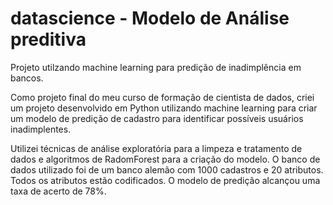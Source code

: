 # datascience - Modelo de Análise preditiva
Projeto utilzando machine learning para predição de inadimplência em bancos.

Como projeto final do meu curso de formação de cientista de dados, criei um projeto desenvolvido em Python 
utilizando machine learning para criar um modelo de predição de cadastro para identificar possíveis usuários inadimplentes. 

Utilizei técnicas de análise exploratória para a limpeza e tratamento de dados e algoritmos de RadomForest para a criação do modelo. 
O banco de dados utilizado foi de um banco alemão com 1000 cadastros e 20 atributos. Todos os atributos estão codificados. 
O modelo de predição alcançou uma taxa de acerto de 78%.
